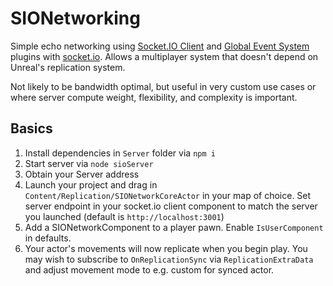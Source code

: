 # SIONetworking
Simple echo networking using [Socket.IO Client](https://github.com/getnamo/socketio-client-ue4) and [Global Event System](https://github.com/getnamo/global-event-system-ue4) plugins with [socket.io](https://socket.io/). Allows a multiplayer system that doesn't depend on Unreal's replication system. 

Not likely to be bandwidth optimal, but useful in very custom use cases or where server compute weight, flexibility, and complexity is important.

## Basics

1. Install dependencies in ```Server``` folder via ```npm i```
2. Start server via ```node sioServer```
3. Obtain your Server address
4. Launch your project and drag in ```Content/Replication/SIONetworkCoreActor``` in your map of choice. Set server endpoint in your socket.io client component to match the server you launched (default is ```http://localhost:3001```)
5. Add a SIONetworkComponent to a player pawn. Enable ```IsUserComponent``` in defaults.
6. Your actor's movements will now replicate when you begin play. You may wish to subscribe to ```OnReplicationSync``` via ```ReplicationExtraData``` and adjust movement mode to e.g. custom for synced actor.